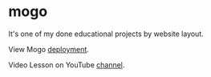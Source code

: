 # mogo

It's one of my done educational projects by website layout.

View Mogo [deployment]().

Video Lesson on YouTube [channel](https://www.youtube.com/playlist?list=PLoq3Accf02PVdUqjqPdWMG4HbEZXlhICW).

